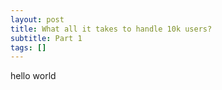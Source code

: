 ```yaml
---
layout: post
title: What all it takes to handle 10k users?
subtitle: Part 1
tags: []
---
```


hello world